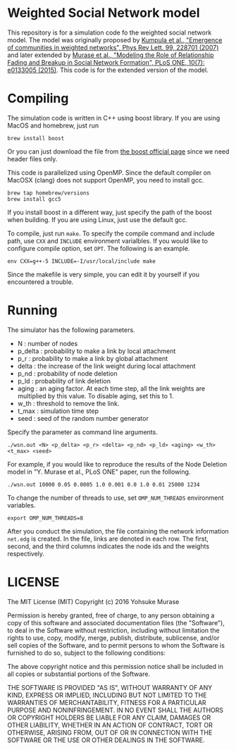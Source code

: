 # Weighted Social Network model

This repository is for a simulation code fo the weighted social network model.
The model was originally proposed by [Kumpula et al., "Emergence of communities in weighted networks", Phys Rev Lett. 99, 228701 (2007)](http://journals.aps.org/prl/abstract/10.1103/PhysRevLett.99.228701) and later extended by [Murase et al., "Modeling the Role of Relationship Fading and Breakup in Social Network Formation", PLoS ONE, 10(7): e0133005 (2015)](http://journals.plos.org/plosone/article?id=10.1371/journal.pone.0133005).
This code is for the extended version of the model.

# Compiling

The simulation code is written in C++ using boost library.
If you are using MacOS and homebrew, just run

```
brew install boost
```

Or you can just download the file from [the boost official page](http://www.boost.org/) since we need header files only.

This code is parallelized using OpenMP. Since the default compiler on MacOSX (clang) does not support OpenMP, you need to install gcc.

```
brew tap homebrew/versions
brew install gcc5
```

If you install boost in a different way, just specify the path of the boost when building. If you are using Linux, just use the default gcc.

To compile, just run `make`. To specify the compile command and include path, use `CXX` and `INCLUDE` environment varialbles.
If you would like to configure compile option, set `OPT`.
The following is an example.

```
env CXX=g++-5 INCLUDE=-I/usr/local/include make
```

Since the makefile is very simple, you can edit it by yourself if you encountered a trouble.

# Running

The simulator has the following parameters.

- N : number of nodes
- p_delta : probability to make a link by local attachment
- p_r : probability to make a link by global attachment
- delta : the increase of the link weight during local attachment
- p_nd : probability of node deletion
- p_ld : probability of link deletion
- aging : an aging factor. At each time step, all the link weights are multiplied by this value. To disable aging, set this to 1.
- w_th : threshold to remove the link.
- t_max : simulation time step
- seed : seed of the random number generator

Specify the parameter as command line arguments.

```
./wsn.out <N> <p_delta> <p_r> <delta> <p_nd> <p_ld> <aging> <w_th> <t_max> <seed>
```

For example, if you would like to reproduce the results of the Node Deletion model in "Y. Murase et al., PLoS ONE" paper, run the following.

```
./wsn.out 10000 0.05 0.0005 1.0 0.001 0.0 1.0 0.01 25000 1234
```

To change the number of threads to use, set `OMP_NUM_THREADS` environment variables.

```
export OMP_NUM_THREADS=8
```

After you conduct the simulation, the file containing the network information `net.edg` is created.
In the file, links are denoted in each row. The first, second, and the third columns indicates the node ids and the weights respectively.

# LICENSE

The MIT License (MIT)
Copyright (c) 2016 Yohsuke Murase

Permission is hereby granted, free of charge, to any person obtaining a copy of this software and associated documentation files (the "Software"), to deal in the Software without restriction, including without limitation the rights to use, copy, modify, merge, publish, distribute, sublicense, and/or sell copies of the Software, and to permit persons to whom the Software is furnished to do so, subject to the following conditions:

The above copyright notice and this permission notice shall be included in all copies or substantial portions of the Software.

THE SOFTWARE IS PROVIDED "AS IS", WITHOUT WARRANTY OF ANY KIND, EXPRESS OR IMPLIED, INCLUDING BUT NOT LIMITED TO THE WARRANTIES OF MERCHANTABILITY, FITNESS FOR A PARTICULAR PURPOSE AND NONINFRINGEMENT. IN NO EVENT SHALL THE AUTHORS OR COPYRIGHT HOLDERS BE LIABLE FOR ANY CLAIM, DAMAGES OR OTHER LIABILITY, WHETHER IN AN ACTION OF CONTRACT, TORT OR OTHERWISE, ARISING FROM, OUT OF OR IN CONNECTION WITH THE SOFTWARE OR THE USE OR OTHER DEALINGS IN THE SOFTWARE.

